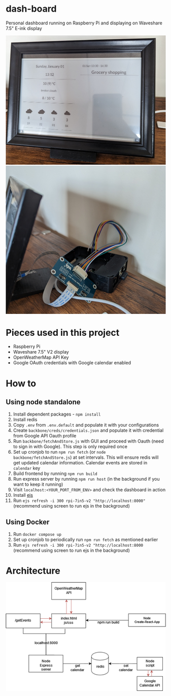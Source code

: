 # dash-board
Personal dashboard running on Raspberry Pi and displaying on Waveshare 7.5" E-ink display 

![img](docs/display.jpg)
![img-back](docs/back.jpg)

# Pieces used in this project
- Raspberry Pi
- Waveshare 7.5" V2 display
- OpenWeatherMap API Key
- Google OAuth credentials with Google calendar enabled

# How to 
## Using node standalone
1. Install dependent packages - `npm install`
2. Install redis
3. Copy `.env` from `.env.default` and populate it with your configurations
4. Create `backbone/creds/credentials.json` and populate it with credential from Google API Oauth profile
5. Run `backbone/fetchAndStore.js` with GUI and proceed with Oauth (need to sign in with Google). This step is only required once
6. Set up cronjob to run `npm run fetch` (or `node backbone/fetchAndStore.js`) at set intervals. This will ensure redis will get updated calendar information. Calendar events are stored in `calendar` key
7. Build frontend by running `npm run build`
8. Run express server by running `npm run host` (in the background if you want to keep it running)
9. Visit `localhost:<YOUR_PORT_FROM_ENV>` and check the dashboard in action
10. Install [ejs](https://github.com/samsonmking/epaper.js?ref=codebldr)
11. Run `ejs refresh -i 300 rpi-7in5-v2 "http://localhost:8000"` (recommend using screen to run ejs in the background)

## Using Docker 
1. Run `docker compose up`
2. Set up cronjob to periodically run `npm run fetch` as mentioned earlier
3. Run `ejs refresh -i 300 rpi-7in5-v2 "http://localhost:8000` (recommend using screen to run ejs in the background)


# Architecture
![arch](docs/architecture.png)
